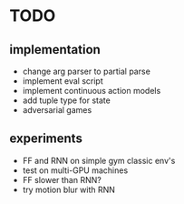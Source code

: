 # TODO

## implementation
- change arg parser to partial parse
- implement eval script
- implement continuous action models
- add tuple type for state
- adversarial games

## experiments
- FF and RNN on simple gym classic env's
- test on multi-GPU machines
- FF slower than RNN?
- try motion blur with RNN

